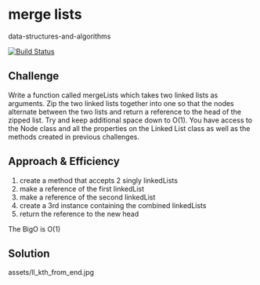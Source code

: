 # merge lists
data-structures-and-algorithms

[![Build Status](https://travis-ci.com/Alwynblake/401n12-data-structures-and-algorithms.svg?branch=master)](https://travis-ci.com/Alwynblake/401n12-data-structures-and-algorithms)

## Challenge
Write a function called mergeLists which takes two linked lists as arguments. Zip the two linked lists together into one so that the nodes alternate between the two lists and return a reference to the head of the zipped list. Try and keep additional space down to O(1). You have access to the Node class and all the properties on the Linked List class as well as the methods created in previous challenges.

## Approach & Efficiency
1. create a method that accepts 2 singly linkedLists
2. make a reference of the first linkedList
3. make a reference of the second linkedList
4. create a 3rd instance containing the combined linkedLists
5. return the reference to the new head

The BigO is O(1)

## Solution
assets/ll_kth_from_end.jpg
